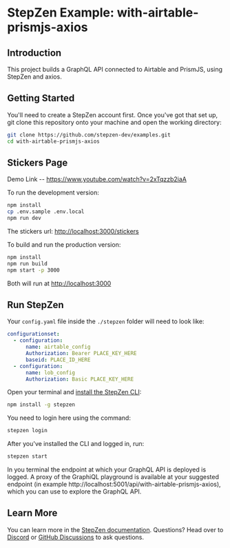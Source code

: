 # StepZen Example: with-airtable-prismjs-axios

## Introduction

This project builds a GraphQL API connected to Airtable and PrismJS, using StepZen and axios.

## Getting Started

You'll need to create a StepZen account first. Once you've got that set up, git clone this repository onto your machine and open the working directory:

```bash
git clone https://github.com/stepzen-dev/examples.git
cd with-airtable-prismjs-axios
```

## Stickers Page

Demo Link -- https://www.youtube.com/watch?v=2xTqzzb2iaA

To run the development version:

```bash
npm install
cp .env.sample .env.local
npm run dev
```

The stickers url: <http://localhost:3000/stickers>

To build and run the production version:

```bash
npm install
npm run build
npm start -p 3000
```

Both will run at <http://localhost:3000>

## Run StepZen

Your `config.yaml` file inside the `./stepzen` folder will need to look like:

```yaml
configurationset:
  - configuration:
      name: airtable_config
      Authorization: Bearer PLACE_KEY_HERE
      baseid: PLACE_ID_HERE
  - configuration:
      name: lob_config
      Authorization: Basic PLACE_KEY_HERE
```

Open your terminal and [install the StepZen CLI](https://stepzen.com/docs/quick-start):

```bash
npm install -g stepzen
```

You need to login here using the command:

```bash
stepzen login
```

After you've installed the CLI and logged in, run:

```bash
stepzen start
```

In you terminal the endpoint at which your GraphQL API is deployed is logged. A proxy of the GraphiQL playground is available at your suggested endpoint (in example http://localhost:5001/api/with-airtable-prismjs-axios), which you can use to explore the GraphQL API.

## Learn More

You can learn more in the [StepZen documentation](https://stepzen.com/docs). Questions? Head over to [Discord](https://discord.com/invite/9k2VdPn2FR) or [GitHub Discussions](https://github.com/stepzen-dev/examples/discussions) to ask questions.